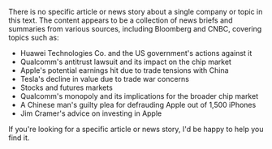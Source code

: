 There is no specific article or news story about a single company or topic in this text. The content appears to be a collection of news briefs and summaries from various sources, including Bloomberg and CNBC, covering topics such as:

* Huawei Technologies Co. and the US government's actions against it
* Qualcomm's antitrust lawsuit and its impact on the chip market
* Apple's potential earnings hit due to trade tensions with China
* Tesla's decline in value due to trade war concerns
* Stocks and futures markets
* Qualcomm's monopoly and its implications for the broader chip market
* A Chinese man's guilty plea for defrauding Apple out of 1,500 iPhones
* Jim Cramer's advice on investing in Apple

If you're looking for a specific article or news story, I'd be happy to help you find it.